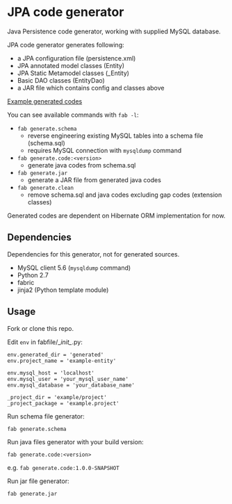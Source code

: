 # JPA code generator

Java Persistence code generator, working with supplied MySQL database.

JPA code generator generates following:
- a JPA configuration file (persistence.xml)
- JPA annotated model classes (Entity)
- JPA Static Metamodel classes (_Entity)
- Basic DAO classes (EntityDao)
- a JAR file which contains config and classes above

[Example generated codes](https://github.com/shun-tak/jpa-code-generator-example)

You can see available commands with `fab -l`:
- `fab generate.schema`
  - reverse engineering existing MySQL tables into a schema file (schema.sql)
  - requires MySQL connection with `mysqldump` command
- `fab generate.code:<version>`
  - generate java codes from schema.sql
- `fab generate.jar`
  - generate a JAR file from generated java codes
- `fab generate.clean`
  - remove schema.sql and java codes excluding gap codes (extension classes)

Generated codes are dependent on Hibernate ORM implementation for now.


## Dependencies

Dependencies for this generator, not for generated sources.

- MySQL client 5.6 (`mysqldump` command)
- Python 2.7
- fabric
- jinja2 (Python template module)


## Usage

Fork or clone this repo.

Edit `env` in fabfile/\__init\__.py:

```
env.generated_dir = 'generated'
env.project_name = 'example-entity'

env.mysql_host = 'localhost'
env.mysql_user = 'your_mysql_user_name'
env.mysql_database = 'your_database_name'

_project_dir = 'example/project'
_project_package = 'example.project'
```

Run schema file generator:

```
fab generate.schema
```

Run java files generator with your build version:

```
fab generate.code:<version>
```

e.g. `fab generate.code:1.0.0-SNAPSHOT`

Run jar file generator:

```
fab generate.jar
```
